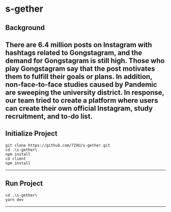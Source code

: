 # s-gether

## Background

There are 6.4 million posts on Instagram with hashtags related to Gongstagram, and the demand for Gongstagram is still high. Those who play Gongstagram say that the post motivates them to fulfill their goals or plans. In addition, non-face-to-face studies caused by Pandemic are sweeping the university district. In response, our team tried to create a platform where users can create their own official Instagram, study recruitment, and to-do list.
---

## Initialize Project
```
git clone https://github.com/7ZXU/s-gether.git
cd .\s-gether\
npm install
cd client
npm install
```
---
## Run Project
```
cd .\s-gether\
yarn dev
```
---





